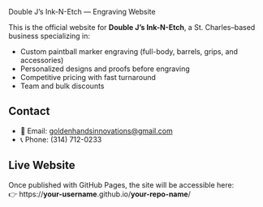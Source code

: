  Double J’s Ink-N-Etch — Engraving Website

This is the official website for **Double J’s Ink-N-Etch**, a St. Charles–based business specializing in:
- Custom paintball marker engraving (full-body, barrels, grips, and accessories)
- Personalized designs and proofs before engraving
- Competitive pricing with fast turnaround
- Team and bulk discounts

## Contact
- 📧 Email: goldenhandsinnovations@gmail.com  
- 📞 Phone: (314) 712-0233  

## Live Website
Once published with GitHub Pages, the site will be accessible here:  
👉 https://**your-username**.github.io/**your-repo-name**/
